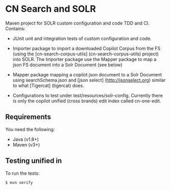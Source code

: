 CN Search and SOLR
============

Maven project for SOLR custom configuration and code TDD and CI. Contains:

- JUnit unit and integration tests of custom configuration and code.

- Importer package to import a downloaded Copilot Corpus from the FS (using the [cn-search-corpus-utils]
(cn-search-corpus-utils)
project) into SOLR. The Importer package use the Mapper package to map a json FS document into a Solr Document (see
below)

- Mapper package mapping a copilot json document to a Solr Document using
 searchSchema.json and [json select] (http://jsonselect.org) similar to what [Tigercat] (tigercat) does.

 - Configurations to test under test/resources/solr-config. Currently there is only the copilot unified (cross
 brands) edit index called cn-one-edit.

## Requirements

You need the following:

- Java (v1.8+)
- Maven (v3+)

## Testing unified in

To run the tests:

````
$ mvn verify
````




